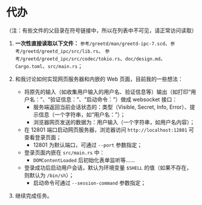# 代办

（注：有些文件的父目录在符号链接中，所以在列表中不可见，请正常访问读取）

1. **一次性直接读取以下文件：**
   `参考/greetd/man/greetd-ipc-7.scd`、`参考/greetd/greetd_ipc/src/lib.rs`、
   `参考/greetd/greetd_ipc/src/codec/tokio.rs`、`doc/design.md`、`Cargo.toml`、`src/main.rs`；
2. 和我讨论如何实现网页服务器和内嵌的 Web 页面，目前我的一些想法：

   - 将原先的输入（如收集用户输入的用户名、验证信息等）输出（如打印“用户名：”、“验证信息：”、“启动命令：”）做成 websocket 接口：
     - 服务端返回当前会话状态的：类型（Visible, Secret, Info, Error）、提示信息（一个字符串，如“用户名：”）；
     - 浏览器网页发送的数据为：用户输入（一个字符串，如用户名内容）；
   - 在 12801 端口启动网页服务器，浏览器访问 `http://localhost:12801` 可查看登录页面；
     - 12801 为默认端口，可通过 `--port` 参数指定；
   - 登录页面内嵌在 `src/main.rs` 中：
     - `DOMContentLoaded` 后初始化表单监听等……
   - 登录成功后启动用户会话，默认为环境变量 `$SHELL` 的值（如果不存在，则默认为 `/bin/sh`）；
     - 启动命令可通过 `--session-command` 参数指定；
3. 继续完成任务。

